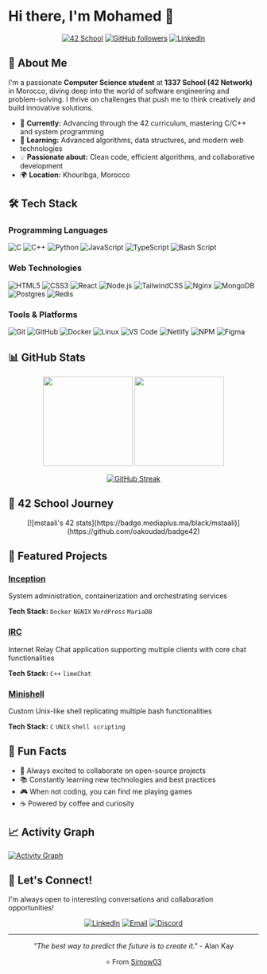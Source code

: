 
# Hi there, I'm Mohamed 👋

<div align="center">

[![42 School](https://img.shields.io/badge/42_School-1337-000000?style=for-the-badge&logo=42&logoColor=white)](https://profile.intra.42.fr/users/mstaali)
[![GitHub followers](https://img.shields.io/github/followers/Simow03?style=for-the-badge&logo=github&logoColor=white&color=0891b2)](https://github.com/Simow03)
[![LinkedIn](https://img.shields.io/badge/LinkedIn-0077B5?style=for-the-badge&logo=linkedin&logoColor=white)](https://www.linkedin.com/in/mohamed-staali-x03/)

</div>

## 🚀 About Me

I'm a passionate **Computer Science student** at **1337 School (42 Network)** in Morocco, diving deep into the world of software engineering and problem-solving. I thrive on challenges that push me to think creatively and build innovative solutions.

- 🎯 **Currently:** Advancing through the 42 curriculum, mastering C/C++ and system programming
- 🌱 **Learning:** Advanced algorithms, data structures, and modern web technologies  
- 💡 **Passionate about:** Clean code, efficient algorithms, and collaborative development
- 🌍 **Location:** Khouribga, Morocco

## 🛠️ Tech Stack

### Programming Languages
![C](https://img.shields.io/badge/C-A8B9CC?style=for-the-badge&logo=c&logoColor=black)
![C++](https://img.shields.io/badge/C++-00599C?style=for-the-badge&logo=cplusplus&logoColor=white)
![Python](https://img.shields.io/badge/Python-3776AB?style=for-the-badge&logo=python&logoColor=white)
![JavaScript](https://img.shields.io/badge/JavaScript-F7DF1E?style=for-the-badge&logo=javascript&logoColor=black)
![TypeScript](https://img.shields.io/badge/TypeScript-3178C6?style=for-the-badge&logo=typescript&logoColor=white)
![Bash Script](https://img.shields.io/badge/bash_script-%23121011.svg?style=for-the-badge&logo=gnu-bash&logoColor=white)

### Web Technologies
![HTML5](https://img.shields.io/badge/HTML5-E34F26?style=for-the-badge&logo=html5&logoColor=white)
![CSS3](https://img.shields.io/badge/CSS3-1572B6?style=for-the-badge&logo=css3&logoColor=white)
![React](https://img.shields.io/badge/React-61DAFB?style=for-the-badge&logo=react&logoColor=black)
![Node.js](https://img.shields.io/badge/Node.js-339933?style=for-the-badge&logo=nodedotjs&logoColor=white)
![TailwindCSS](https://img.shields.io/badge/tailwindcss-%2338B2AC.svg?style=for-the-badge&logo=tailwind-css&logoColor=white)
![Nginx](https://img.shields.io/badge/nginx-%23009639.svg?style=for-the-badge&logo=nginx&logoColor=white)
![MongoDB](https://img.shields.io/badge/MongoDB-%234ea94b.svg?style=for-the-badge&logo=mongodb&logoColor=white)
![Postgres](https://img.shields.io/badge/postgres-%23316192.svg?style=for-the-badge&logo=postgresql&logoColor=white)
![Redis](https://img.shields.io/badge/redis-%23DD0031.svg?style=for-the-badge&logo=redis&logoColor=white)

### Tools & Platforms
![Git](https://img.shields.io/badge/Git-F05032?style=for-the-badge&logo=git&logoColor=white)
![GitHub](https://img.shields.io/badge/GitHub-181717?style=for-the-badge&logo=github&logoColor=white)
![Docker](https://img.shields.io/badge/Docker-2496ED?style=for-the-badge&logo=docker&logoColor=white)
![Linux](https://img.shields.io/badge/Linux-FCC624?style=for-the-badge&logo=linux&logoColor=black)
![VS Code](https://img.shields.io/badge/VS_Code-007ACC?style=for-the-badge&logo=visualstudiocode&logoColor=white)
![Netlify](https://img.shields.io/badge/netlify-%23000000.svg?style=for-the-badge&logo=netlify&logoColor=#00C7B7)
![NPM](https://img.shields.io/badge/NPM-%23CB3837.svg?style=for-the-badge&logo=npm&logoColor=white)
![Figma](https://img.shields.io/badge/figma-%23F24E1E.svg?style=for-the-badge&logo=figma&logoColor=white)

## 📊 GitHub Stats

<div align="center">
  
<img height="180em" src="https://github-readme-stats.vercel.app/api?username=Simow03&show_icons=true&theme=tokyonight&include_all_commits=true&count_private=true"/>
<img height="180em" src="https://github-readme-stats.vercel.app/api/top-langs/?username=Simow03&layout=compact&langs_count=8&theme=tokyonight"/>

</div>

<div align="center">
  
[![GitHub Streak](https://streak-stats.demolab.com/?user=yourusername&theme=tokyonight)](https://git.io/streak-stats)

</div>

## 🎯 42 School Journey

<div align="center">
[![mstaali's 42 stats](https://badge.mediaplus.ma/black/mstaali)](https://github.com/oakoudad/badge42)
</div>

## 🚧 Featured Projects

###  [Inception](https://github.com/Simow03/1337-Inception)
System administration, containerization and orchestrating services

**Tech Stack:** `Docker` `NGNIX` `WordPress` `MariaDB`

###  [IRC](https://github.com/Simow03/1337-ft_IRC)
Internet Relay Chat application supporting multiple clients with core chat functionalities

**Tech Stack:** `C++` `limeChat`

###  [Minishell](https://github.com/Simow03/1337-minishell)
Custom Unix-like shell replicating multiple bash functionalities

**Tech Stack:** `C` `UNIX` `shell scripting`

## 🎨 Fun Facts

- 🌟 Always excited to collaborate on open-source projects
- 📚 Constantly learning new technologies and best practices
- 🎮 When not coding, you can find me playing games
- ☕ Powered by coffee and curiosity

## 📈 Activity Graph

[![Activity Graph](https://github-readme-activity-graph.vercel.app/graph?username=Simow03&theme=tokyo-night)](https://github.com/ashutosh00710/github-readme-activity-graph)

## 🤝 Let's Connect!

I'm always open to interesting conversations and collaboration opportunities!

<div align="center">

[![LinkedIn](https://img.shields.io/badge/LinkedIn-0077B5?style=for-the-badge&logo=linkedin&logoColor=white)](https://www.linkedin.com/in/mohamed-staali-x03/)
[![Email](https://img.shields.io/badge/Email-D14836?style=for-the-badge&logo=gmail&logoColor=white)](https://mail.google.com/mail/?view=cm&fs=1&to=mx7staali1337@gmail.com)
[![Discord](https://img.shields.io/badge/Discord-5865F2?style=for-the-badge&logo=discord&logoColor=white)](https://discordapp.com/users/620631401326313506)

</div>

---

<div align="center">

*"The best way to predict the future is to create it."* - Alan Kay

⭐ From [Simow03](https://github.com/Simow03)

</div>
